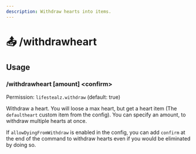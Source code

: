 ```yaml
---
description: Withdraw hearts into items.
---
```


# 📤 /withdrawheart

## Usage

### /withdrawheart \[amount] \<confirm>

Permission: `lifestealz.withdraw` (default: true)

Withdraw a heart. You will loose a max heart, but get a heart item (The `defaultheart` custom item from the config). You can specify an amount, to withdraw multiple hearts at once.

If `allowDyingFromWithdraw` is enabled in the config, you can add `confirm` at the end of the command to withdraw hearts even if you would be eliminated by doing so.
